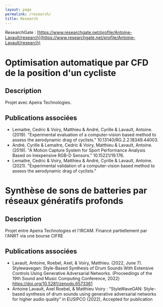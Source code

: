 ```yaml
---
layout: page
permalink: /research/
title: Research
---
```


ResearchGate : [https://www.researchgate.net/profile/Antoine-Lavault/research](https://www.researchgate.net/profile/Antoine-Lavault/research)

# Optimisation automatique par CFD de la position d'un cycliste

## Description

Projet avec Apeira Technologies.

## Publications associées
- Lemaitre, Cedric & Voiry, Matthieu & André, Cyrille & Lavault, Antoine. (2019). "Experimental evaluation of a computer-vision based method to assess the aerodynamic drag of cyclists." 10.13140/RG.2.2.18349.44003. 
- André, Cyrille & Lemaitre, Cedric & Voiry, Matthieu & Lavault, Antoine. (2019). "A Motion Capture System for Sport Performance Analysis Based on Inexpensive RGB-D Sensors." 10.15221/19.176. 
- Lemaitre, Cedric & Voiry, Matthieu & André, Cyrille & Lavault, Antoine. (2021). "Experimental validation of a computer-vision based method to assess the aerodynamic drag of cyclists."

# Synthèse de sons de batteries par réseaux génératifs profonds

## Description

Projet entre Apeira Technologies et l'IRCAM. Financé partiellement par l'ANRT via une bourse CIFRE

## Publications associées

- Lavault, Antoine, Roebel, Axel, & Voiry, Matthieu. (2022, June 7). Stylewavegan: Style-Based Synthesis of Drum Sounds With Extensive Controls Using Generative Adversarial Networks. (Proceedings of the 19th Sound and Music Computing Conference, 2022) https://doi.org/10.5281/zenodo.6573361
- Antoine Lavault, Axel Roebel, & Matthieu Voiry : “StyleWaveGAN: Style-based synthesis of drum sounds using generative adversarial networks for higher audio quality” in EUSIPCO (2022), Accepted for publication